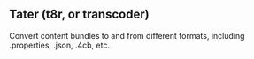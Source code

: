 Tater (t8r, or transcoder)
---------------------------
Convert content bundles to and from different formats, including .properties, .json, .4cb, etc.